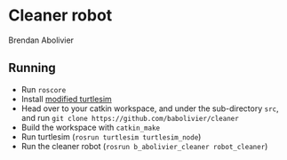 # Cleaner robot

Brendan Abolivier

## Running

* Run `roscore`
* Install [modified turtlesim](https://github.com/ISENRobotics/turtlesim_room)
* Head over to your catkin workspace, and under the sub-directory `src`, and run `git clone https://github.com/babolivier/cleaner`
* Build the workspace with `catkin_make`
* Run turtlesim (`rosrun turtlesim turtlesim_node`)
* Run the cleaner robot (`rosrun b_abolivier_cleaner robot_cleaner`)
